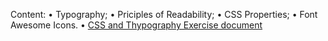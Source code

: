 Content:
• Typography;
• Priciples of Readability;
• CSS Properties;
• Font Awesome Icons.
• [CSS and Thypography Exercise document](https://github.com/TheStormWeaver/Front-End/files/7229375/03.CSS-and-Thypography-Exercise.docx)
